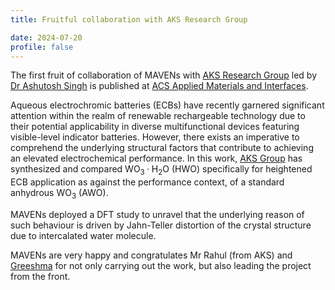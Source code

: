```yaml
---
title: Fruitful collaboration with AKS Research Group

date: 2024-07-20
profile: false
---
```

The first fruit of collaboration of MAVENs with [AKS Research
Group](https://sites.google.com/view/ashutoshksingh-cens/home) led by [Dr Ashutosh
Singh](https://sites.google.com/view/ashutoshksingh-cens/team/dr-ashutosh-k-singh) is published at
[ACS Applied Materials and Interfaces](https://doi.org/10.1021/acsami.4c04445).
<!--more-->

Aqueous electrochromic batteries (ECBs) have recently garnered significant attention within the
realm of renewable rechargeable technology due to their potential applicability in diverse
multifunctional devices featuring visible-level indicator batteries. However, there exists an
imperative to comprehend the underlying structural factors that contribute to achieving an elevated
electrochemical performance.
In this work, [AKS Group](https://sites.google.com/view/ashutoshksingh-cens/home) has synthesized
and compared $\mathsf{WO_3·H_2O}$ (HWO) specifically for heightened ECB application as against the
performance context, of a standard anhydrous $\mathsf{WO_3}$ (AWO).

MAVENs deployed a DFT study to unravel that the underlying reason of such behaviour is driven by
Jahn-Teller distortion of the crystal structure due to intercalated water molecule.

MAVENs are very happy and congratulates Mr Rahul (from AKS) and [Greeshma](../../author/greeshma-r)
for not only carrying out the work, but also leading the project from the front.
